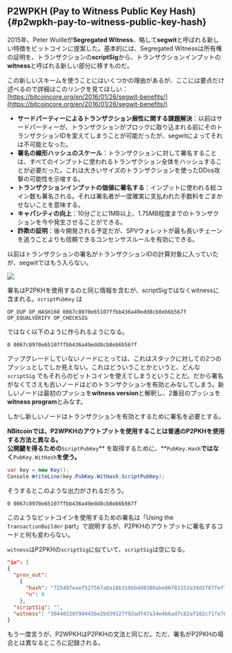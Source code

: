 ## P2WPKH \(Pay to Witness Public Key Hash\) {#p2wpkh-pay-to-witness-public-key-hash}

2015年、Peter Wuilleが**Segregated Witness**、略して**segwit**と呼ばれる新しい特徴をビットコインに提案した。基本的には、Segregated Witnessは所有権の証明を、トランザクションの**scriptSig**から、トランザクションインプットの**witness**と呼ばれる新しい部分に移すものだ。

この新しいスキームを使うことにはいくつかの理由があるが、ここには要点だけ述べるので詳細はこのリンクを見てほしい：[https://bitcoincore.org/en/2016/01/26/segwit-benefits/](https://bitcoincore.org/en/2016/01/26/segwit-benefits/)

* **サードパーティーによるトランザクション展性に関する課題解決**：以前はサードパーティーが、トランザクションがブロックに取り込まれる前にそのトランザクションIDを変えてしまうことが可能だったが、segwitによってそれは不可能となった。
* **署名の線形ハッシュのスケール**：トランザクションに対して署名することは、すべてのインプットに使われるトランザクション全体をハッシュすることが必要だった。これは大きいサイズのトランザクションを使ったDDos攻撃の可能性を示唆する。
* **トランザクションインプットの価値に署名する**：インプットに使われる総コイン数も署名される。それは署名者が一度確実に支払われた手数料をごまかせないことを意味する。
* **キャパシティの向上**：10分ごとに1MB以上、1.75MB程度までのトランザクションを今や発生させることができる。
* **詐欺の証明**：後々開発される予定だが、SPVウォレットが最も長いチェーンを追うことよりも信頼できるコンセンサスルールを有効にできる。

以前はトランザクションの署名がトランザクションIDの計算対象に入っていたが、segwitではもう入らない。

![](../assets/segwit.png)

署名はP2PKHを使用するのと同じ情報を含むが、scriptSigではなくwitnessに含まれる。`scriptPubKey` は

```
OP_DUP OP_HASH160 0067c8970e65107ffbb436a49edd8cb8eb6b567f OP_EQUALVERIFY OP_CHECKSIG
```

ではなく以下のように作られるようになる。

```
0 0067c8970e65107ffbb436a49edd8cb8eb6b567f
```

アップグレードしていないノードにとっては、これはスタックに対しての2つのプッシュとしてしか見えない。これはどういうことかというと、どんな`scriptSig` でもそれらのビットコインを使えてしまうということだ。だから署名がなくてさえも古いノードはどのトランザクションを有効とみなしてしまう。新しいノードは最初のプッシュを**witness version**と解釈し、2番目のプッシュを**witness program**とみなす。

しかし新しいノードはトランザクションを有効とするために署名を必要とする。

**NBitcoinでは、P2WPKHのアウトプットを使用することは普通のP2PKHを使用する方法と異なる。  
公開鍵を得るための**`ScriptPubKey`** を取得するために、**`PubKey.Hash`**ではなく**`PubKey.WitHash`**を使う。**

```cs
var key = new Key();
Console.WriteLine(key.PubKey.WitHash.ScriptPubKey);
```

そうするとこのような出力がされるだろう。

```
0 0067c8970e65107ffbb436a49edd8cb8eb6b567f
```

このようなビットコインを使用するための署名は「Using the `TransactionBuilder` part」で説明するが、P2PKHのアウトプットに署名するコードと何も変わらない。

`witness`はP2PKHの`scriptSig`に似ていて、`scriptSig`は空になる。

```json
"in": [
{
  "prev_out": 
    {
      "hash": "725497eaef527567a0a18b310bbdd8300abe86f82153a39d2f87fef713dc8177",
      "n": 0
    },
  "scriptSig": "",
  "witness": "3044022079d443be2bd39327f92adf47a34e4b6ad7c82af182c71fe76ccd39743ced58cf0220149de3e8f11e47a989483f371d3799a710a7e862dd33c9bd842c417002a1c32901 0363f24cd2cb27bb35eb2292789ce4244d55ce580218fd81688197d4ec3b005a67"
}
```

もう一度言うが、P2WPKHはP2PKHの文法と同じだ。ただ、署名がP2PKHの場合とは異なるところに記録される。

